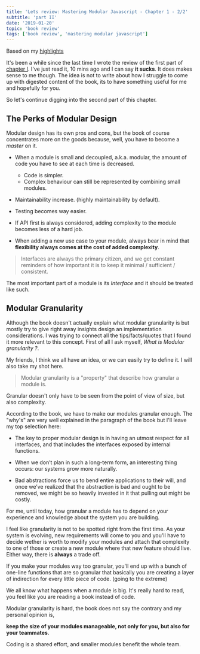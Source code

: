 ```yaml
---
title: 'Lets review: Mastering Modular Javascript - Chapter 1 - 2/2'
subtitle: 'part II'
date: '2019-01-20'
topic: 'book review'
tags: ['book review', 'mastering modular javascript']
---
```


Based on my [highlights](https://github.com/neomaxzero/m-quickreview/blob/master/mastering-modular-js/chapter-01.md)

It's been a while since the last time I wrote the review of the first part of [chapter I](https://github.com/neomaxzero/m-quickreview/blob/master/mastering-modular-js/chapter-01.md). I've just read it, 10 mins ago and I can say **it sucks**. It does makes sense to me though. The idea is not to write about how I struggle to come up with digested content of the book, its to have something useful for me and hopefully for you.

So let's continue digging into the second part of this chapter.

## The Perks of Modular Design

Modular design has its own pros and cons, but the book of course concentrates more on the goods because, well, you have to become a _master_ on it.

- When a module is small and decoupled, a.k.a. modular, the amount of code you have to see at each time is decreased.

  - Code is simpler.
  - Complex behaviour can still be represented by combining small modules.

- Maintainability increase. (highly maintainability by default).
- Testing becomes way easier.
- If API first is always considered, adding complexity to the module becomes less of a hard job.
- When adding a new use case to your module, always bear in mind that **flexibility always comes at the cost of added complexity**.

> Interfaces are always the primary citizen, and we get constant reminders of how important it is to keep it minimal / sufficient / consistent.

The most important part of a module is its _Interface_ and it should be treated like such.

## Modular Granularity

Although the book doesn't actually explain what modular granularity is but mostly try to give right away insights design an implementation considerations. I was trying to connect all the tips/facts/quotes that I found it more relevant to this concept. First of all I ask myself, _What is Modular granularity ?_.

My friends, I think we all have an idea, or we can easily try to define it. I will also take my shot here.

> Modular granularity is a "property" that describe how granular a module is.

Granular doesn't only have to be seen from the point of view of size, but also complexity.

According to the book, we have to make our modules granular enough. The "why's" are very well explained in the paragraph of the book but I'll leave my top selection here:

- The key to proper modular design is in having an utmost respect for all interfaces, and that includes the interfaces exposed by internal functions.

- When we don’t plan in such a long-term form, an interesting thing occurs: our systems grow more naturally.

- Bad abstractions force us to bend entire applications to their will, and once we’ve realized that the abstraction is bad and ought to be removed, we might be so heavily invested in it that pulling out might be costly.

For me, until today, how granular a module has to depend on your experience and knowledge about the system you are building.

I feel like granularity is not to be spotted right from the first time. As your system is evolving, new requirements will come to you and you'll have to decide wether is worth to modify your modules and attach that complexity to one of those or create a new module where that new feature should live. Either way, there is **always** a trade off.

If you make your modules way too granular, you'll end up with a bunch of one-line functions that are so granular that basically you are creating a layer of indirection for every little piece of code. (going to the extreme)

We all know what happens when a module is big. It's really hard to read, you feel like you are reading a book instead of code.

Modular granularity is hard, the book does not say the contrary and my personal opinion is,

**keep the size of your modules manageable, not only for you, but also for your teammates**.

Coding is a shared effort, and smaller modules benefit the whole team.
